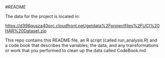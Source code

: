 #README

The data for the project is located in:

https://d396qusza40orc.cloudfront.net/getdata%2Fprojectfiles%2FUCI%20HAR%20Dataset.zip 

This repo contains this README file, an R script (called run_analysis.R) and a code book that describes the variables, the data, and any transformations or work that you performed to clean up the data called CodeBook.md
